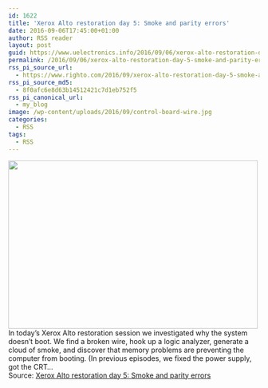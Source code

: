 ```yaml
---
id: 1622
title: 'Xerox Alto restoration day 5: Smoke and parity errors'
date: 2016-09-06T17:45:00+01:00
author: RSS reader
layout: post
guid: https://www.uelectronics.info/2016/09/06/xerox-alto-restoration-day-5-smoke-and-parity-errors/
permalink: /2016/09/06/xerox-alto-restoration-day-5-smoke-and-parity-errors/
rss_pi_source_url:
  - https://www.righto.com/2016/09/xerox-alto-restoration-day-5-smoke-and.html
rss_pi_source_md5:
  - 8f0afc6e8d63b14512421c7d1eb752f5
rss_pi_canonical_url:
  - my_blog
image: /wp-content/uploads/2016/09/control-board-wire.jpg
categories:
  - RSS
tags:
  - RSS
---
```

<img loading="lazy" src="https://www.uelectronics.info/wp-content/uploads/2016/09/control-board-wire.jpg" width="500" height="337" />&#013;  
In today&#8217;s Xerox Alto restoration session we investigated why the system doesn&#8217;t boot. We find a broken wire, hook up a logic analyzer, generate a cloud of smoke, and discover that memory problems are preventing the computer from booting. (In previous episodes, we fixed the power supply, got the CRT…&#013;  
Source: <a href="https://www.righto.com/2016/09/xerox-alto-restoration-day-5-smoke-and.html" target="_blank">Xerox Alto restoration day 5: Smoke and parity errors</a>